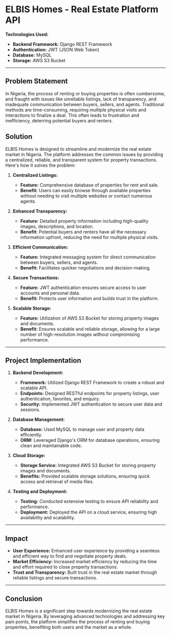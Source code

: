 # ELBIS Homes - Real Estate Platform API
**Technologies Used:**
- **Backend Framework:** Django REST Framework
- **Authentication:** JWT (JSON Web Token)
- **Database:** MySQL
- **Storage:** AWS S3 Bucket

---

## Problem Statement
In Nigeria, the process of renting or buying properties is often cumbersome, and fraught with issues like unreliable listings, lack of transparency, and inadequate communication between buyers, sellers, and agents. Traditional methods are time-consuming, requiring multiple physical visits and interactions to finalize a deal. This often leads to frustration and inefficiency, deterring potential buyers and renters.

## Solution
ELBIS Homes is designed to streamline and modernize the real estate market in Nigeria. The platform addresses the common issues by providing a centralized, reliable, and transparent system for property transactions. Here's how it solves the problem:
1. **Centralized Listings:**
   - **Feature:** Comprehensive database of properties for rent and sale.
   - **Benefit:** Users can easily browse through available properties without needing to visit multiple websites or contact numerous agents.

2. **Enhanced Transparency:**
   - **Feature:** Detailed property information including high-quality images, descriptions, and location.
   - **Benefit:** Potential buyers and renters have all the necessary information upfront, reducing the need for multiple physical visits.

3. **Efficient Communication:**
   - **Feature:** Integrated messaging system for direct communication between buyers, sellers, and agents.
   - **Benefit:** Facilitates quicker negotiations and decision-making.

4. **Secure Transactions:**
   - **Feature:** JWT authentication ensures secure access to user accounts and personal data.
   - **Benefit:** Protects user information and builds trust in the platform.

5. **Scalable Storage:**
   - **Feature:** Utilization of AWS S3 Bucket for storing property images and documents.
   - **Benefit:** Ensures scalable and reliable storage, allowing for a large number of high-resolution images without compromising performance.

---

## Project Implementation
1. **Backend Development:**
   - **Framework:** Utilized Django REST Framework to create a robust and scalable API.
   - **Endpoints:** Designed RESTful endpoints for property listings, user authentication, favorites, and enquiry.
   - **Security:** Implemented JWT authentication to secure user data and sessions.

2. **Database Management:**
   - **Database:** Used MySQL to manage user and property data efficiently.
   - **ORM:** Leveraged Django's ORM for database operations, ensuring clean and maintainable code.

3. **Cloud Storage:**
   - **Storage Service:** Integrated AWS S3 Bucket for storing property images and documents.
   - **Benefits:** Provided scalable storage solutions, ensuring quick access and retrieval of media files.

4. **Testing and Deployment:**
   - **Testing:** Conducted extensive testing to ensure API reliability and performance.
   - **Deployment:** Deployed the API on a cloud service, ensuring high availability and scalability.

---

## Impact
- **User Experience:** Enhanced user experience by providing a seamless and efficient way to find and negotiate property deals.
- **Market Efficiency:** Increased market efficiency by reducing the time and effort required to close property transactions.
- **Trust and Transparency:** Built trust in the real estate market through reliable listings and secure transactions.

---

## Conclusion
ELBIS Homes is a significant step towards modernizing the real estate market in Nigeria. By leveraging advanced technologies and addressing key pain points, the platform simplifies the process of renting and buying properties, benefiting both users and the market as a whole.
